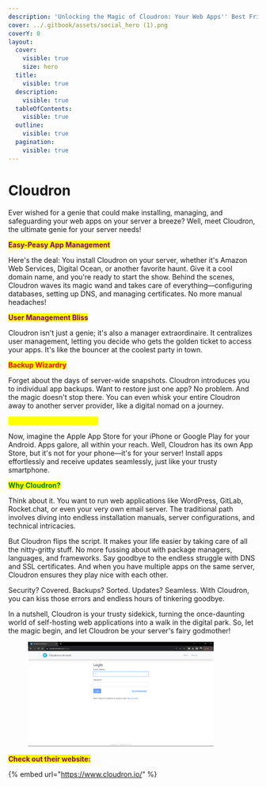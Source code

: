 ```yaml
---
description: 'Unlocking the Magic of Cloudron: Your Web Apps'' Best Friend'
cover: ../.gitbook/assets/social_hero (1).png
coverY: 0
layout:
  cover:
    visible: true
    size: hero
  title:
    visible: true
  description:
    visible: true
  tableOfContents:
    visible: true
  outline:
    visible: true
  pagination:
    visible: true
---
```


# Cloudron

Ever wished for a genie that could make installing, managing, and safeguarding your web apps on your server a breeze? Well, meet Cloudron, the ultimate genie for your server needs!

<mark style="color:purple;">**Easy-Peasy App Management**</mark>

Here's the deal: You install Cloudron on your server, whether it's Amazon Web Services, Digital Ocean, or another favorite haunt. Give it a cool domain name, and you're ready to start the show. Behind the scenes, Cloudron waves its magic wand and takes care of everything—configuring databases, setting up DNS, and managing certificates. No more manual headaches!

<mark style="color:purple;">**User Management Bliss**</mark>

Cloudron isn't just a genie; it's also a manager extraordinaire. It centralizes user management, letting you decide who gets the golden ticket to access your apps. It's like the bouncer at the coolest party in town.

<mark style="color:red;">**Backup Wizardry**</mark>

Forget about the days of server-wide snapshots. Cloudron introduces you to individual app backups. Want to restore just one app? No problem. And the magic doesn't stop there. You can even whisk your entire Cloudron away to another server provider, like a digital nomad on a journey.

<mark style="color:yellow;">**The App Store, Reinvented**</mark>

Now, imagine the Apple App Store for your iPhone or Google Play for your Android. Apps galore, all within your reach. Well, Cloudron has its own App Store, but it's not for your phone—it's for your server! Install apps effortlessly and receive updates seamlessly, just like your trusty smartphone.

<mark style="color:green;">**Why Cloudron?**</mark>

Think about it. You want to run web applications like WordPress, GitLab, Rocket.chat, or even your very own email server. The traditional path involves diving into endless installation manuals, server configurations, and technical intricacies.

But Cloudron flips the script. It makes your life easier by taking care of all the nitty-gritty stuff. No more fussing about with package managers, languages, and frameworks. Say goodbye to the endless struggle with DNS and SSL certificates. And when you have multiple apps on the same server, Cloudron ensures they play nice with each other.

Security? Covered. Backups? Sorted. Updates? Seamless. With Cloudron, you can kiss those errors and endless hours of tinkering goodbye.

In a nutshell, Cloudron is your trusty sidekick, turning the once-daunting world of self-hosting web applications into a walk in the digital park. So, let the magic begin, and let Cloudron be your server's fairy godmother!



<figure><img src="../.gitbook/assets/Screenshot 2023-10-05 162824.png" alt="" width="375"><figcaption></figcaption></figure>

<mark style="color:purple;">**Check out their website:**</mark>

{% embed url="https://www.cloudron.io/" %}
